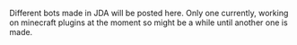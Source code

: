 Different bots made in JDA will be posted here. Only one currently, working on minecraft plugins at the moment so might be a while until another one is made.
